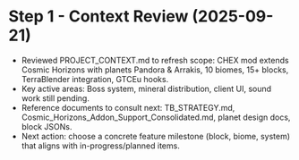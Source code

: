 # Step 1 - Context Review (2025-09-21)

- Reviewed PROJECT_CONTEXT.md to refresh scope: CHEX mod extends Cosmic Horizons with planets Pandora & Arrakis, 10 biomes, 15+ blocks, TerraBlender integration, GTCEu hooks.
- Key active areas: Boss system, mineral distribution, client UI, sound work still pending.
- Reference documents to consult next: TB_STRATEGY.md, Cosmic_Horizons_Addon_Support_Consolidated.md, planet design docs, block JSONs.
- Next action: choose a concrete feature milestone (block, biome, system) that aligns with in-progress/planned items.
